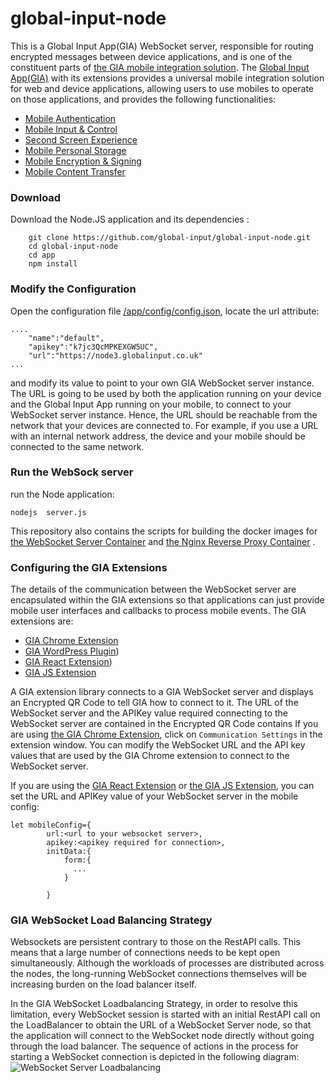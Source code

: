 # global-input-node
This is a Global Input App(GIA) WebSocket server, responsible for routing encrypted messages between device applications,  and is one of the constituent parts of [the GIA mobile integration solution](https://globalinput.co.uk/). The [Global Input App(GIA)](https://globalinput.co.uk/) with its extensions provides a universal mobile integration solution for web and device applications, allowing users to use mobiles to operate on those applications, and provides the following functionalities:
 - [Mobile Authentication](https://globalinput.co.uk/global-input-app/mobile-authentication)
 - [Mobile Input & Control](https://globalinput.co.uk/global-input-app/mobile-input-control)
 - [Second Screen Experience](https://globalinput.co.uk/global-input-app/second-screen-experience)
 - [Mobile Personal Storage](https://globalinput.co.uk/global-input-app/mobile-personal-storage)
 - [Mobile Encryption & Signing](https://globalinput.co.uk/global-input-app/mobile-content-encryption)
 - [Mobile Content Transfer](https://globalinput.co.uk/global-input-app/mobile-content-transfer)

### Download
Download the Node.JS application and its dependencies :
```shell
    git clone https://github.com/global-input/global-input-node.git
    cd global-input-node
    cd app
    npm install
```

### Modify the Configuration
Open the configuration file [/app/config/config.json](https://github.com/global-input/global-input-node/blob/master/app/config/config.json), locate the url attribute:
```
....
    "name":"default",
    "apikey":"k7jc3QcMPKEXGW5UC",
    "url":"https://node3.globalinput.co.uk"
...       
```
and modify its value to point to your own GIA WebSocket server instance.  The URL is going to be used by both the application running on your device and the Global Input App running on your mobile, to connect to your WebSocket server instance. Hence,  the URL should be reachable from the network that your devices are connected to. For example, if you use a URL with an internal network address, the device and your mobile should be connected to the same network.

### Run the WebSock server
run the Node application:
```
nodejs  server.js
```
This repository also contains the scripts for building the docker images for [the WebSocket Server Container](https://cloud.docker.com/u/dilshat/repository/docker/dilshat/global_input_node) and [the Nginx Reverse Proxy Container](https://cloud.docker.com/repository/docker/dilshat/global_input_nginx) .  

### Configuring the GIA Extensions

The details of the communication between the WebSocket server are encapsulated within the GIA extensions so that applications can just provide mobile user interfaces and callbacks to process mobile events. The GIA extensions are:

 - [GIA Chrome Extension](https://github.com/global-input/chrome-extension)
 - [GIA WordPress Plugin](https://github.com/global-input/wordpress-login))
 - [GIA React Extension](https://github.com/global-input/global-input-react))
 - [GIA JS Extension](https://github.com/global-input/global-input-message)

A GIA extension library connects to a GIA WebSocket server and displays an Encrypted QR Code to tell GIA how to connect to it.  The URL of the WebSocket server and the APIKey value required connecting to the WebSocket server
are contained in the Encrypted QR Code contains
If you are using [the GIA Chrome Extension](https://github.com/global-input/chrome-extension), click on ```Communication Settings``` in the extension window. You can modify the WebSocket URL and the API key values that are used by the GIA Chrome extension to connect to the WebSocket server.

If you are using the [GIA React Extension]([https://github.com/global-input/global-input-react](https://github.com/global-input/global-input-react)) or [the GIA JS Extension](https://github.com/global-input/global-input-message),  you can  set the URL and APIKey value of your WebSocket server in the mobile config:
```
let mobileConfig={			
		url:<url to your websocket server>,
        apikey:<apikey required for connection>,
		initData:{
			form:{
			  ...
			}

		}
```


### GIA WebSocket Load Balancing Strategy

Websockets are persistent contrary to those on the RestAPI calls. This means that a large number of connections needs to be kept open simultaneously. Although the workloads of processes are distributed across the nodes, the long-running WebSocket connections themselves will be increasing burden on the load balancer itself.

In the GIA WebSocket Loadbalancing Strategy, in order to resolve this limitation, every WebSocket session is started with an initial RestAPI call on the LoadBalancer to obtain the URL of a WebSocket Server node, so that the application will connect to the WebSocket node directly without going through the load balancer. The sequence of actions in the process for starting a WebSocket connection is depicted in the following diagram:
![WebSocket Server Loadbalancing](https://media.iterativesolution.co.uk/images/websocket-server.png)
